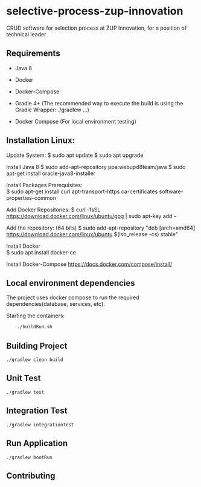 # selective-process-zup-innovation
CRUD software for selection process at ZUP Innovation, for a position of technical leader

## Requirements
* Java 8
*  Docker
*  Docker-Compose

* Gradle 4+ (The recommended way to execute the build is using the Gradle Wrapper: ./gradlew ...)
* Docker Compose (For local environment testing)

## Installation Linux:

Update System:
    $ sudo apt update
    $ sudo apt upgrade

Install Java 8
    $ sudo add-apt-repository ppa:webupd8team/java
    $ sudo apt-get install oracle-java8-installer
    
Install Packages Prerequisites:    
    $ sudo apt-get install  curl apt-transport-https ca-certificates software-properties-common
    
Add Docker Repositories:
    $ curl -fsSL https://download.docker.com/linux/ubuntu/gpg | sudo apt-key add -

Add the repository: (64 bits)
    $ sudo add-apt-repository "deb [arch=amd64] https://download.docker.com/linux/ubuntu $(lsb_release -cs) stable"

Install Docker   
    $ sudo apt install docker-ce
    
Install Docker-Compose
    https://docs.docker.com/compose/install/    

## Local environment dependencies
The project uses docker compose to run the required dependencies(database, services, etc).

Starting the containers:
```sh
    ./buildRun.sh
```

## Building Project

    ./gradlew clean build

## Unit Test

    ./gradlew test

## Integration Test

    ./gradlew integrationTest  

## Run Application

    ./gradlew bootRun   

## Contributing   
    